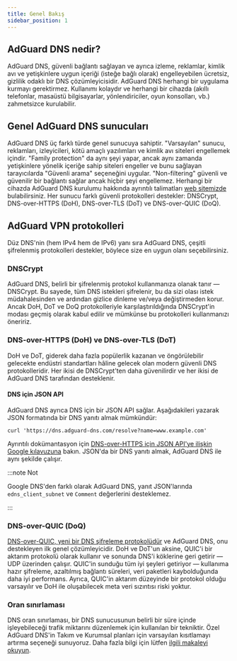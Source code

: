 ```yaml
---
title: Genel Bakış
sidebar_position: 1
---
```


## AdGuard DNS nedir?

AdGuard DNS, güvenli bağlantı sağlayan ve ayrıca izleme, reklamlar, kimlik avı ve yetişkinlere uygun içeriği (isteğe bağlı olarak) engelleyebilen ücretsiz, gizlilik odaklı bir DNS çözümleyicisidir. AdGuard DNS herhangi bir uygulama kurmayı gerektirmez. Kullanımı kolaydır ve herhangi bir cihazda (akıllı telefonlar, masaüstü bilgisayarlar, yönlendiriciler, oyun konsolları, vb.) zahmetsizce kurulabilir.

## Genel AdGuard DNS sunucuları

AdGuard DNS üç farklı türde genel sunucuya sahiptir. "Varsayılan" sunucu, reklamları, izleyicileri, kötü amaçlı yazılımları ve kimlik avı siteleri engellemek içindir. "Family protection" da aynı şeyi yapar, ancak aynı zamanda yetişkinlere yönelik içeriğe sahip siteleri engeller ve bunu sağlayan tarayıcılarda "Güvenli arama" seçeneğini uygular. "Non-filtering" güvenli ve güvenilir bir bağlantı sağlar ancak hiçbir şeyi engellemez. Herhangi bir cihazda AdGuard DNS kurulumu hakkında ayrıntılı talimatları [web sitemizde](https://adguard-dns.io/public-dns.html) bulabilirsiniz. Her sunucu farklı güvenli protokolleri destekler: DNSCrypt, DNS-over-HTTPS (DoH), DNS-over-TLS (DoT) ve DNS-over-QUIC (DoQ).

## AdGuard VPN protokolleri

Düz DNS'nin (hem IPv4 hem de IPv6) yanı sıra AdGuard DNS, çeşitli şifrelenmiş protokolleri destekler, böylece size en uygun olanı seçebilirsiniz.

### DNSCrypt

AdGuard DNS, belirli bir şifrelenmiş protokol kullanmanıza olanak tanır — DNSCrypt. Bu sayede, tüm DNS istekleri şifrelenir, bu da sizi olası istek müdahalesinden ve ardından gizlice dinleme ve/veya değiştirmeden korur. Ancak DoH, DoT ve DoQ protokolleriyle karşılaştırıldığında DNSCrypt'in modası geçmiş olarak kabul edilir ve mümkünse bu protokolleri kullanmanızı öneririz.

### DNS-over-HTTPS (DoH) ve DNS-over-TLS (DoT)

DoH ve DoT, giderek daha fazla popülerlik kazanan ve öngörülebilir gelecekte endüstri standartları hâline gelecek olan modern güvenli DNS protokolleridir. Her ikisi de DNSCrypt'ten daha güvenilirdir ve her ikisi de AdGuard DNS tarafından desteklenir.

#### DNS için JSON API

AdGuard DNS ayrıca DNS için bir JSON API sağlar. Aşağıdakileri yazarak JSON formatında bir DNS yanıtı almak mümkündür:

```text
curl 'https://dns.adguard-dns.com/resolve?name=www.example.com'
```

Ayrıntılı dokümantasyon için [DNS-over-HTTPS için JSON API'ye ilişkin Google kılavuzuna](https://developers.google.com/speed/public-dns/docs/doh/json) bakın. JSON'da bir DNS yanıtı almak, AdGuard DNS ile aynı şekilde çalışır.

:::note Not

Google DNS'den farklı olarak AdGuard DNS, yanıt JSON'larında `edns_client_subnet` ve `Comment` değerlerini desteklemez.

:::

### DNS-over-QUIC (DoQ)

[DNS-over-QUIC, yeni bir DNS şifreleme protokolüdür](https://adguard.com/blog/dns-over-quic.html) ve AdGuard DNS, onu destekleyen ilk genel çözümleyicidir. DoH ve DoT'un aksine, QUIC'i bir aktarım protokolü olarak kullanır ve sonunda DNS'i köklerine geri getirir — UDP üzerinden çalışır. QUIC'in sunduğu tüm iyi şeyleri getiriyor — kullanıma hazır şifreleme, azaltılmış bağlantı süreleri, veri paketleri kaybolduğunda daha iyi performans. Ayrıca, QUIC'in aktarım düzeyinde bir protokol olduğu varsayılır ve DoH ile oluşabilecek meta veri sızıntısı riski yoktur.

### Oran sınırlaması

DNS oran sınırlaması, bir DNS sunucusunun belirli bir süre içinde işleyebileceği trafik miktarını düzenlemek için kullanılan bir tekniktir. Özel AdGuard DNS'in Takım ve Kurumsal planları için varsayılan kısıtlamayı artırma seçeneği sunuyoruz. Daha fazla bilgi için lütfen [ilgili makaleyi okuyun](/private-dns/server-and-settings/rate-limit.md).
